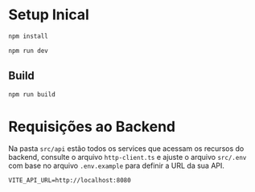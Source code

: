 # Setup Inical

``` bash
npm install
```

```bash
npm run dev
```

## Build
```bash
npm run build
```

# Requisições ao Backend

Na pasta `src/api` estão todos os services que acessam os recursos do backend, consulte o arquivo `http-client.ts` e ajuste o arquivo `src/.env` com base no arquivo `.env.example` para definir a URL da sua API.

```
VITE_API_URL=http://localhost:8080
``` 